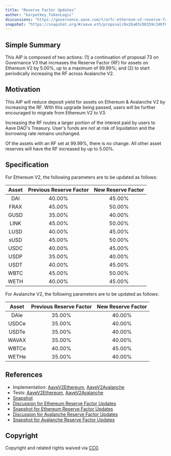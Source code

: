 ```yaml
---
title: "Reserve Factor Updates"
author: "karpatkey_TokenLogic"
discussions: "https://governance.aave.com/t/arfc-ethereum-v2-reserve-factor-adjustment/16764/7"
snapshot: "https://snapshot.org/#/aave.eth/proposal/0x26a03c08359c340f63b78b0c3e96d37aa0adeda65814643b0886d4719048ea7e"
---
```


## Simple Summary

This AIP is composed of two actions: (1) a continuation of proposal 73 on Governance V3 that increases the Reserve Factor (RF) for assets on Ethereum V2 by 5.00%, up to a maximum of 99.99%; and (2) to start periodically increasing the RF across Avalanche V2.

## Motivation

This AIP will reduce deposit yield for assets on Ethereum & Avalanche V2 by increasing the RF. With this upgrade being passed, users will be further encouraged to migrate from Ethereum V2 to V3.

Increasing the RF routes a larger portion of the interest paid by users to Aave DAO's Treasury. User's funds are not at risk of liquidation and the borrowing rate remains unchanged.

Of the assets with an RF set at 99.99%, there is no change. All other asset reserves will have the RF increased by up to 5.00%.

## Specification

For Ethereum V2, the following parameters are to be updated as follows:

| Asset | Previous Reserve Factor | New Reserve Factor |
| :---: | :---------------------: | :----------------: |
|  DAI  |         40.00%          |       45.00%       |
| FRAX  |         45.00%          |       50.00%       |
| GUSD  |         35.00%          |       40.00%       |
| LINK  |         45.00%          |       50.00%       |
| LUSD  |         40.00%          |       45.00%       |
| sUSD  |         45.00%          |       50.00%       |
| USDC  |         40.00%          |       45.00%       |
| USDP  |         35.00%          |       40.00%       |
| USDT  |         40.00%          |       45.00%       |
| WBTC  |         45.00%          |       50.00%       |
| WETH  |         40.00%          |       45.00%       |

For Avalanche V2, the following parameters are to be updated as follows:

| Asset | Previous Reserve Factor | New Reserve Factor |
| :---: | :---------------------: | :----------------: |
| DAIe  |         35.00%          |       40.00%       |
| USDCe |         35.00%          |       40.00%       |
| USDTe |         35.00%          |       40.00%       |
| WAVAX |         35.00%          |       40.00%       |
| WBTCe |         40.00%          |       45.00%       |
| WETHe |         35.00%          |       40.00%       |

## References

- Implementation: [AaveV2Ethereum](https://github.com/bgd-labs/aave-proposals-v3/blob/a08db8acff5c6f1398bc4a2b75fce2ab983351c6/src/20240411_Multi_ReserveFactorUpgrades/AaveV2Ethereum_ReserveFactorUpgrades_20240411.sol), [AaveV2Avalanche](https://github.com/bgd-labs/aave-proposals-v3/blob/a08db8acff5c6f1398bc4a2b75fce2ab983351c6/src/20240411_Multi_ReserveFactorUpgrades/AaveV2Avalanche_ReserveFactorUpgrades_20240411.sol)
- Tests: [AaveV2Ethereum](https://github.com/bgd-labs/aave-proposals-v3/blob/a08db8acff5c6f1398bc4a2b75fce2ab983351c6/src/20240411_Multi_ReserveFactorUpgrades/AaveV2Ethereum_ReserveFactorUpgrades_20240411.t.sol), [AaveV2Avalanche](https://github.com/bgd-labs/aave-proposals-v3/blob/a08db8acff5c6f1398bc4a2b75fce2ab983351c6/src/20240411_Multi_ReserveFactorUpgrades/AaveV2Avalanche_ReserveFactorUpgrades_20240411.t.sol)
- [Snapshot](https://snapshot.org/#/aave.eth/proposal/0x26a03c08359c340f63b78b0c3e96d37aa0adeda65814643b0886d4719048ea7e)
- [Discussion for Ethereum Reserve Factor Updates](https://governance.aave.com/t/arfc-ethereum-v2-reserve-factor-adjustment/16764/7)
- [Snapshot for Ethereum Reserve Factor Updates](https://snapshot.org/#/aave.eth/proposal/0x26a03c08359c340f63b78b0c3e96d37aa0adeda65814643b0886d4719048ea7e)
- [Discussion for Avalanche Reserve Factor Updates](https://governance.aave.com/t/arfc-avalanche-v2-reserve-factor-adjustment/17040/3)
- [Snapshot for Avalanche Reserve Factor Updates](https://snapshot.org/#/aave.eth/proposal/0x770ff4e02634c77aaa09952345551168920f7878b32ab03fcef92763a5fb70ab)

## Copyright

Copyright and related rights waived via [CC0](https://creativecommons.org/publicdomain/zero/1.0/).
